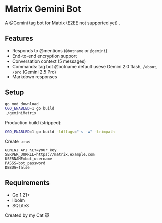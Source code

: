 # Matrix Gemini Bot

A @Gemini tag bot for Matrix (E2EE not supported yet) .

## Features

- Responds to @mentions (`@botname` or `@gemini`)
- End-to-end encryption support
- Conversation context (5 messages)
- Commands: tag bot @botname default usese Gemini 2.0 flash, `/about`, `/pro` (Gemini 2.5 Pro)
- Markdown responses

## Setup

```bash
go mod download
CGO_ENABLED=1 go build
./geminiMatrix
```

Production build (stripped):
```bash
CGO_ENABLED=1 go build -ldflags="-s -w" -trimpath
```

Create `.env`:
```env
GEMINI_API_KEY=your_key
SERVER_UURRLL=https://matrix.example.com
USERNAME=bot_username
PASSS=bot_password
DEBUG=false
```

## Requirements

- Go 1.21+
- libolm
- SQLite3

Created by my Cat 😺

